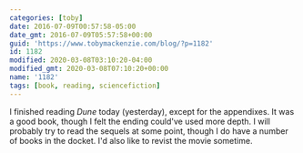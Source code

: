 ```yaml
---
categories: [toby]
date: 2016-07-09T00:57:58-05:00
date_gmt: 2016-07-09T05:57:58+00:00
guid: 'https://www.tobymackenzie.com/blog/?p=1182'
id: 1182
modified: 2020-03-08T03:10:20-04:00
modified_gmt: 2020-03-08T07:10:20+00:00
name: '1182'
tags: [book, reading, sciencefiction]
---
```


I finished reading *Dune* today (yesterday), except for the appendixes.<!--more-->  It was a good book, though I felt the ending could've used more depth.  I will probably try to read the sequels at some point, though I do have a number of books in the docket.  I'd also like to revist the movie sometime.
